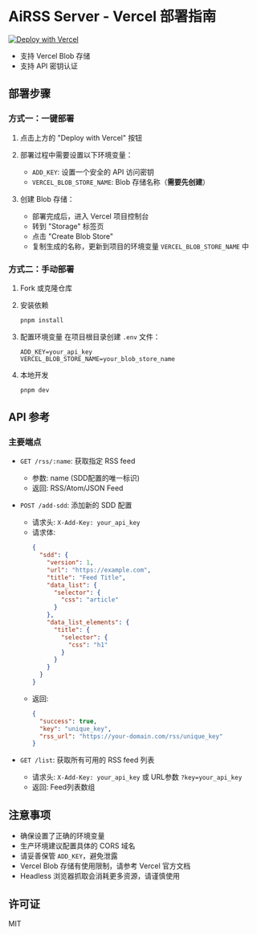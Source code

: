 # AiRSS Server - Vercel 部署指南


[![Deploy with Vercel](https://vercel.com/button)](https://vercel.com/new/clone?repository-url=https%3A%2F%2Fgithub.com%2Feasychen%2Fai-rss%2Ftree%2Fmain%2Fserver&env=ADD_KEY,VERCEL_BLOB_STORE_NAME&envDescription=配置运行所需的环境变量&envLink=https://github.com/easychen/ai-rss/tree/main/server%23环境变量说明)
- 支持 Vercel Blob 存储
- 支持 API 密钥认证

## 部署步骤

### 方式一：一键部署
1. 点击上方的 "Deploy with Vercel" 按钮
2. 部署过程中需要设置以下环境变量：
   - `ADD_KEY`: 设置一个安全的 API 访问密钥
   - `VERCEL_BLOB_STORE_NAME`: Blob 存储名称（**需要先创建**）

3. 创建 Blob 存储：
   - 部署完成后，进入 Vercel 项目控制台
   - 转到 "Storage" 标签页
   - 点击 "Create Blob Store"
   - 复制生成的名称，更新到项目的环境变量 `VERCEL_BLOB_STORE_NAME` 中

### 方式二：手动部署
1. Fork 或克隆仓库
2. 安装依赖
   ```bash
   pnpm install
   ```
3. 配置环境变量
   在项目根目录创建 `.env` 文件：
   ```
   ADD_KEY=your_api_key
   VERCEL_BLOB_STORE_NAME=your_blob_store_name
   ```

4. 本地开发
   ```bash
   pnpm dev
   ```

## API 参考

### 主要端点
- `GET /rss/:name`: 获取指定 RSS feed
  - 参数: name (SDD配置的唯一标识)
  - 返回: RSS/Atom/JSON Feed

- `POST /add-sdd`: 添加新的 SDD 配置
  - 请求头: `X-Add-Key: your_api_key`
  - 请求体: 
    ```json
    {
      "sdd": {
        "version": 1,
        "url": "https://example.com",
        "title": "Feed Title",
        "data_list": {
          "selector": {
            "css": "article"
          }
        },
        "data_list_elements": {
          "title": {
            "selector": {
              "css": "h1"
            }
          }
        }
      }
    }
    ```
  - 返回:
    ```json
    {
      "success": true,
      "key": "unique_key",
      "rss_url": "https://your-domain.com/rss/unique_key"
    }
    ```

- `GET /list`: 获取所有可用的 RSS feed 列表
  - 请求头: `X-Add-Key: your_api_key` 或 URL参数 `?key=your_api_key`
  - 返回: Feed列表数组

## 注意事项
- 确保设置了正确的环境变量
- 生产环境建议配置具体的 CORS 域名
- 请妥善保管 `ADD_KEY`，避免泄露
- Vercel Blob 存储有使用限制，请参考 Vercel 官方文档
- Headless 浏览器抓取会消耗更多资源，请谨慎使用

## 许可证
MIT